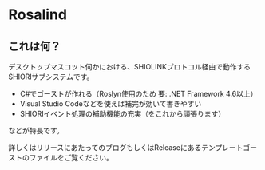 # Rosalind

## これは何？
デスクトップマスコット伺かにおける、SHIOLINKプロトコル経由で動作するSHIORIサブシステムです。

- C#でゴーストが作れる（Roslyn使用のため 要: .NET Framework 4.6以上）
- Visual Studio Codeなどを使えば補完が効いて書きやすい
- SHIORIイベント処理の補助機能の充実（をこれから頑張ります）

などが特長です。

詳しくはリリースにあたってのブログもしくはReleaseにあるテンプレートゴーストのファイルをご覧ください。
